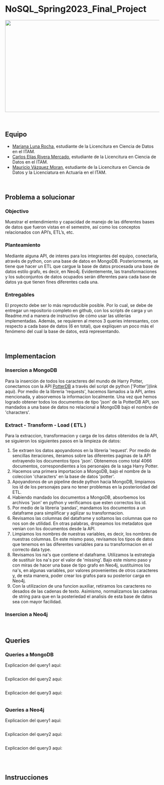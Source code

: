 # NoSQL_Spring2023_Final_Project

<p align="center">
  <img width="800" height="300" src="https://static.vecteezy.com/system/resources/previews/020/118/322/original/harrypotter-logo-free-download-free-vector.jpg">
</p>

</br>

## Equipo

- [Mariana Luna Rocha](https://github.com/MarianaMoons), estudiante de la Licencitura en Ciencia de Datos en el ITAM.
- [Carlos Elías Rivera Mercado](https://github.com/Carlos-Elias-Riv), estudiante de la Licencitura en Ciencia de Datos en el ITAM.
- [Mauricio Vázquez Moran](https://github.com/MauricioVazquezM), estudiante de la Licencitura en Ciencia de Datos y la Licenciatura en Actuaría en el ITAM.
  


</br>

## Problema a solucionar

### Objectivo

Muestrar el entendimiento y capacidad de manejo de las diferentes bases de datos que fueron vistas en el semestre, así como los conceptos relacionados con API’s, ETL’s, etc.

### Planteamiento

Mediante alguna API, de interes para los integrantes del equipo, conectarla, através de python, con una base de datos en MongoDB. Posteriormente, se tiene que hacer un ETL que cargue la base de datos procesada una base de datos estilo grafo, es decir, en Neo4j. Evidentemente, las transformaciones y los subconjuntos de datos ocupados serán diferentes para cada base de datos ya que tienen fines diferentes cada una.

### Entregables

El proyecto debe ser lo más reproducible posible. Por lo cual, se debe de entregar un repositorio completo en github, con los scripts de carga y un Readme.md a manera de instructivo de cómo usar las utilerías implementadas. Además, se requieren al menos 3 queries interesantes, con respecto a cada base de datos (6 en total), que expliquen un poco más el fenómeno del cual la base de datos, está representando.



</br>

## Implementacion

### Insercion a MongoDB

Para la inserción de todos los caracteres del mundo de Harry Potter, conectamos con la API [PotterDB](https://potterdb.com/) a través del script de python ['Potter'](link aqui). Por medio de la libreria 'requests', hacemos llamados a la API, antes mencionada, y absorvemos la informacion localmente. Una vez que hemos logrado obtener todos los documentos de tipo 'json' de la PotterDB API, son mandados a una base de datos no relacional a MongoDB bajo el nombre de 'characters'.

### Extract - Transform - Load ( ETL )

Para la extraccion, transformacion y carga de los datos obtenidos de la API, se siguieron los siguientes pasos en la limpieza de datos:

1. Se extraen los datos apoyandonos en la libreria 'request'. Por medio de sencillas iteraciones, iteramos sobre las diferentes paginas de la API extrayendo los documentos tipos 'json'. Obtenemos como total 4066 documentos, correspondientes a los personajes de la saga Harry Potter.
2. Hacemos una primera importacion a MongoDB, bajo el nombre de la coleccion 'characters' en la base de datos 'potter'.
3. Apoyandonos de un pipeline desde python hacia MongoDB, limpiamos los id de los personajes para no tener problemas en la posterioridad del ETL.
4. Habiendo mandado los documentos a MongoDB, absorbemos los archivos 'json' en python y verificamos que esten correctos los id.
5. Por medio de la libreria 'pandas', mandamos los documentos a un dataframe para simplificar y agilizar su transformacion.
6. Revisamos las columnas del dataframe y soltamos las columnas que no nos son de utilidad. En otras palabras, dropeamos los metadatos que venian con los documentos desde la API.
7. Limpiamos los nombres de nuestras variables, es decir, los nombres de nuestras columnas. En este mismo paso, revisamos los tipos de datos que tenemos en las diferentes variables para su transformacion en el correcto data type.
8. Revisamos los na's que contiene el dataframe. Utilizamos la estrategia de sustituir los na's por el valor de 'missing'. Bajo este mismo paso y con miras de hacer una base de tipo grafo en Neo4j, sustituimos los na's, en algunas variables, por valores provenientes de otros caracteres y, de esta manera, poder crear los grafos para su posterior carga en Neo4j.
9. Con la utilizacion de una funcion auxiliar, retiramos los caracteres no desados de las cadenas de texto. Asimismo, normalizamos las cadenas de string para que en la posteriedad el analisis de esta base de datos sea con mayor facilidad. 


### Insercion a Neo4j



</br>

## Queries

### Queries a MongoDB

Explicacion del query1 aqui:
```javascript

```

Explicacion del query2 aqui:
```javascript

```

Explicacion del query3 aqui:
```javascript

```


### Queries a Neo4j

Explicacion del query1 aqui:
```cypher

```

Explicacion del query2 aqui:
```cypher

```

Explicacion del query3 aqui:
```cypher

```

</br>

## Instrucciones


